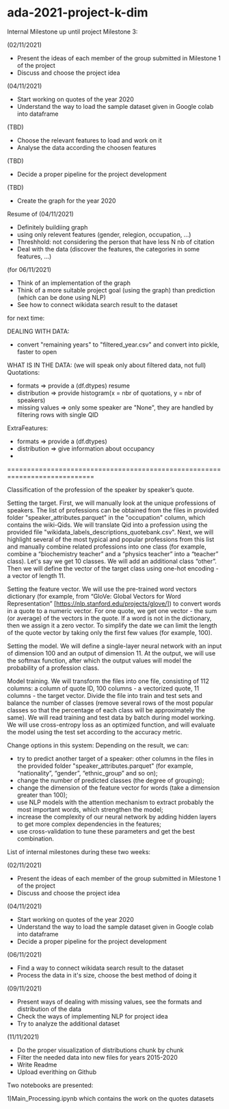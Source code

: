# ada-2021-project-k-dim

Internal Milestone up until project Milestone 3:

(02/11/2021)
- Present the ideas of each member of the group submitted in Milestone 1 of the project
- Discuss and choose the project idea

(04/11/2021)
- Start working on quotes of the year 2020
- Understand the way to load the sample dataset given in Google colab into dataframe

(TBD)
- Choose the relevant features to load and work on it
- Analyse the data according the choosen features

(TBD)
- Decide a proper pipeline for the project development

(TBD)
- Create the graph for the year 2020


Resume of (04/11/2021)

- Definitely buildiing graph
- using only relevent features (gender, relegion, occupation, ...)
- Threshhold: not considering the person that have less N nb of citation
- Deal with the data (discover the features, the categories in some features, ...)


(for 06/11/2021)
- Think of an implementation of the graph
- Think of a more suitable project goal (using the graph) than prediction (which can be done using NLP)
- See how to connect wikidata search result to the dataset


for next time:

DEALING WITH DATA:
- convert "remaining years" to "filtered_year.csv" and convert into pickle, faster to open

WHAT IS IN THE DATA: (we will speak only about filtered data, not full)
Quotations:
- formats => provide a (df.dtypes) resume
- distribution => provide histogram(x = nbr of quotations, y = nbr of speakers)
- missing values => only some speaker are "None", they are handled by filtering rows with single QID

ExtraFeatures:
- formats => provide a (df.dtypes)
- distribution => give information about occupancy
- 

============================================================================

Classification of the profession of the speaker by speaker’s quote.

Setting the target.
First, we will manually look at the unique professions of speakers. The list of professions can be obtained from the files in provided folder "speaker_attributes.parquet" in the "occupation" column, which contains the wiki-Qids. We will  translate Qid into a profession using the provided file "wikidata_labels_descriptions_quotebank.csv".
Next, we will highlight several of the most typical and popular professions from this list and manually combine related professions into one class (for example, combine a “biochemistry teacher” and a “physics teacher” into a “teacher” class). Let's say we get 10 classes. We will add an additional class “other”. Then we will define the vector of the target class using one-hot encoding - a vector of length 11.

Setting the feature vector.
We will use the pre-trained word vectors dictionary (for example, from “GloVe: Global Vectors for Word Representation” [https://nlp.stanford.edu/projects/glove/]) to convert words in a quote to a numeric vector. For one quote, we get one vector - the sum (or average) of the vectors in the quote. If a word is not in the dictionary, then we assign it a zero vector. To simplify the date we can limit the length of the quote vector by taking only the first few values (for example, 100).

Setting the model.
We will define a single-layer neural network with an input of dimension 100 and an output of dimension 11. At the output, we will use the softmax function, after which the output values will model the probability of a profession class.

Model training.
We will transform the files into one file, consisting of 112 columns: a column of quote ID, 100 columns - a vectorized quote, 11 columns - the target vector. Divide the file into train and test sets and balance the number of classes (remove several rows of the most popular classes so that the percentage of each class will be approximately the same). We will read training and test data by batch during model working. We will use cross-entropy loss as an optimized function, and will evaluate the model using the test set according to the accuracy metric.

Change options in this system:
Depending on the result, we can:
- try to predict another target of a speaker: other columns in the files in the provided folder "speaker_attributes.parquet" (for example, “nationality”, “gender”, “ethnic_group” and so on);
- change the number of predicted classes (the degree of grouping);
- change the dimension of the feature vector for words (take a dimension greater than 100);
- use NLP models with the attention mechanism to extract probably the most important words, which strengthen the model;
- increase the complexity of our neural network by adding hidden layers to get more complex dependencies in the features;
- use cross-validation to tune these parameters and get the best combination.

List of internal milestones during these two weeks:

(02/11/2021)
- Present the ideas of each member of the group submitted in Milestone 1 of the project
- Discuss and choose the project idea

(04/11/2021)
- Start working on quotes of the year 2020
- Understand the way to load the sample dataset given in Google colab into dataframe
- Decide a proper pipeline for the project development

(06/11/2021)
- Find a way to connect wikidata search result to the dataset
- Process the data in it's size, choose the best method of doing it

(09/11/2021)
- Present ways of dealing with missing values, see the formats and distribution of the data
- Check the ways of implementing NLP for project idea
- Try to analyze the additional dataset

(11/11/2021)
- Do the proper visualization of distributions chunk by chunk
- Filter the needed data into new files for years 2015-2020
- Write Readme
- Upload everithing on Github

Two notebooks are presented: 

1)Main_Processing.ipynb which contains the work on the quotes datasets

